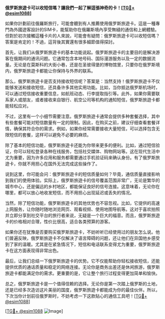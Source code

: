 **俄罗斯旅遊卡可以收短信嗎？讓我們一起了解這張神奇的卡！[[TG💪+ @esim1088](https://t.me/s/esim1088)]**

如果你計劃前往俄羅斯旅行，可能會聽到有人推薦使用俄罗斯旅遊卡。這是一種專門為外國遊客設計的SIM卡，能幫助你在俄羅斯境內享受無縫的通信和上網體驗。但對於初次接觸這種卡片的人來說，可能會有疑問：俄罗斯旅遊卡可以收短信嗎？答案是肯定的！不過，這背後其實還有很多細節值得探討。

首先，让我们从俄罗斯旅遊卡的基本功能说起。俄罗斯旅遊卡的主要目的是解决游客在俄期间的通讯问题。它通常包含本地号码、国际漫游服务以及一定的数据流量。无论是在莫斯科的大街小巷，还是在圣彼得堡的博物馆里，只要你在俄罗斯境内，俄罗斯旅遊卡都能让你保持与外界的联系。

那么，俄罗斯旅遊卡是否支持接收短信呢？答案是：当然支持！俄罗斯旅遊卡不仅能够发送和接收短信，还具备许多其他实用功能。比如，当你抵达俄罗斯机场时，可以通过短信接收重要信息，如航班动态、行李提取指引等。此外，如果你需要联系家人或朋友，或者接收来自银行、航空公司等机构的通知短信，俄罗斯旅遊卡都能轻松应对。

不过，这里有一个小细节需要注意。俄罗斯旅遊卡通常会提供多种套餐选择，其中有些套餐可能对短信数量有一定的限制。因此，在购买之前，建议仔细查看套餐详情，确保其符合你的需求。例如，如果你经常需要接收大量短信，可以选择包含无限短信的套餐，这样可以避免不必要的麻烦。

除了基本的短信功能，俄罗斯旅遊卡还能为你带来更多的便利。比如，通过短信验证，你可以轻松登录各种在线服务，包括社交媒体、购物网站等。这在现代生活中尤为重要，因为许多应用和服务都需要通过手机验证码来确认身份。有了俄罗斯旅遊卡，你就不用担心在国外无法完成这些操作了。

说到这里，你可能会问：俄罗斯旅遊卡的短信质量如何？毕竟，通信质量直接影响到我们的使用体验。实际上，俄罗斯旅遊卡的信号覆盖范围非常广，无论是繁华的城市中心，还是偏远的乡村地区，都能保证良好的信号连接。这意味着，无论你在哪里，都可以放心地收发短信，而不用担心出现延迟或丢失的情况。

当然，除了短信功能，俄罗斯旅遊卡的其他优势也不容忽视。比如，它提供的高速上网服务，让你随时随地浏览网页、观看视频、使用地图导航等。这对于喜欢拍照并立即分享到社交平台的旅行者来说，无疑是一个巨大的福音。而且，俄罗斯旅遊卡的价格相对合理，性价比很高，适合各类预算的游客。

如果你还在犹豫是否要购买俄罗斯旅遊卡，不妨听听已经使用过的朋友怎么说。他们普遍反映，俄罗斯旅遊卡不仅解决了语言障碍的问题，还让他们在异国他乡感受到了家的温暖。尤其是在紧急情况下，短信和电话联系变得尤为重要，俄罗斯旅遊卡在这方面表现得非常出色。

最后，让我们总结一下俄罗斯旅遊卡的优势。它不仅能帮助你轻松接收短信，还能提供优质的通话质量和稳定的网络连接。无论你是商务出差还是休闲旅游，俄罗斯旅遊卡都能满足你的需求。更重要的是，它让整个旅行过程变得更加简单和愉快。

总之，俄罗斯旅遊卡是一个值得信赖的选择。无论你是第一次踏上俄罗斯的土地，还是已经多次造访这片美丽的国度，俄罗斯旅遊卡都能成为你的最佳伙伴。所以，下次当你计划前往俄罗斯时，不妨考虑一下这款贴心的通信工具吧！[[TG💪+ @esim1088](https://t.me/s/esim1088)]

[[TG💪+ @esim1088](https://t.me/s/esim1088) ![Image](https://i.postimg.cc/4NQfJmqS/Snipaste-2025-05-13-00-14-12.png)]